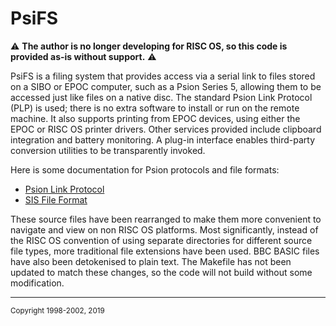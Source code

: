 # PsiFS #

:warning: **The author is no longer developing for RISC OS, so this code is provided as-is without support.** :warning:

PsiFS is a filing system that provides access via a serial link to files stored on a SIBO or EPOC computer, such as a Psion Series 5, allowing them to be accessed just like files on a native disc. The standard Psion Link Protocol (PLP) is used; there is no extra software to install or run on the remote machine. It also supports printing from EPOC devices, using either the EPOC or RISC OS printer drivers. Other services provided include clipboard integration and battery monitoring. A plug-in interface enables third-party conversion utilities to be transparently invoked.

Here is some documentation for Psion protocols and file formats:
* [Psion Link Protocol](https://thoukydides.github.io/riscos-psifs/plp.html)
* [SIS File Format](https://thoukydides.github.io/riscos-psifs/sis.html)

These source files have been rearranged to make them more convenient to navigate and view on non RISC OS platforms. Most significantly, instead of the RISC OS convention of using separate directories for different source file types, more traditional file extensions have been used. BBC BASIC files have also been detokenised to plain text. The Makefile has not been updated to match these changes, so the code will not build without some modification.

***
<sup> Copyright 1998-2002, 2019
